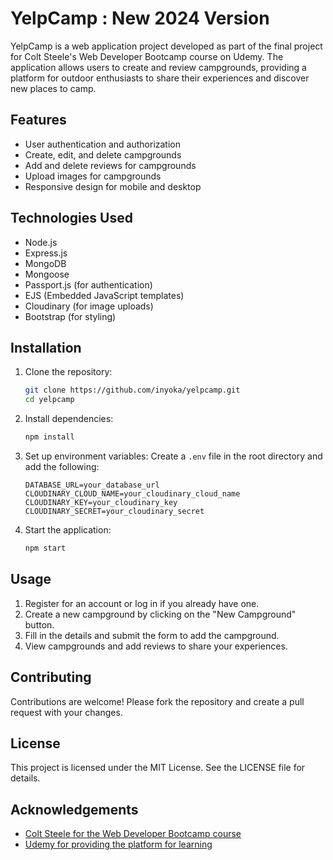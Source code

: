 # YelpCamp : New 2024 Version

YelpCamp is a web application project developed as part of the final project for Colt Steele's Web Developer Bootcamp course on Udemy. The application allows users to create and review campgrounds, providing a platform for outdoor enthusiasts to share their experiences and discover new places to camp.

## Features

- User authentication and authorization
- Create, edit, and delete campgrounds
- Add and delete reviews for campgrounds
- Upload images for campgrounds
- Responsive design for mobile and desktop

## Technologies Used

- Node.js
- Express.js
- MongoDB
- Mongoose
- Passport.js (for authentication)
- EJS (Embedded JavaScript templates)
- Cloudinary (for image uploads)
- Bootstrap (for styling)

## Installation

1. Clone the repository:
   ```sh
   git clone https://github.com/inyoka/yelpcamp.git
   cd yelpcamp
   ```

2. Install dependencies:
   ```sh
   npm install
   ```

3. Set up environment variables: Create a `.env` file in the root directory and add the following:
   ```
   DATABASE_URL=your_database_url
   CLOUDINARY_CLOUD_NAME=your_cloudinary_cloud_name
   CLOUDINARY_KEY=your_cloudinary_key
   CLOUDINARY_SECRET=your_cloudinary_secret
   ```

4. Start the application:
   ```sh
   npm start
   ```

## Usage

1. Register for an account or log in if you already have one.
2. Create a new campground by clicking on the "New Campground" button.
3. Fill in the details and submit the form to add the campground.
4. View campgrounds and add reviews to share your experiences.

## Contributing

Contributions are welcome! Please fork the repository and create a pull request with your changes.

## License

This project is licensed under the MIT License. See the LICENSE file for details.

## Acknowledgements

- [Colt Steele for the Web Developer Bootcamp course](https://www.udemy.com/user/coltsteele/)
- [Udemy for providing the platform for learning](https://www.udemy.com/)
